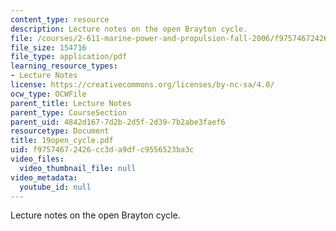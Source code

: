 ```yaml
---
content_type: resource
description: Lecture notes on the open Brayton cycle.
file: /courses/2-611-marine-power-and-propulsion-fall-2006/f97574672426cc3da9dfc9556523ba3c_19open_cycle.pdf
file_size: 154716
file_type: application/pdf
learning_resource_types:
- Lecture Notes
license: https://creativecommons.org/licenses/by-nc-sa/4.0/
ocw_type: OCWFile
parent_title: Lecture Notes
parent_type: CourseSection
parent_uid: 4842d167-7d2b-2d5f-2d39-7b2abe3faef6
resourcetype: Document
title: 19open_cycle.pdf
uid: f9757467-2426-cc3d-a9df-c9556523ba3c
video_files:
  video_thumbnail_file: null
video_metadata:
  youtube_id: null
---
```

Lecture notes on the open Brayton cycle.